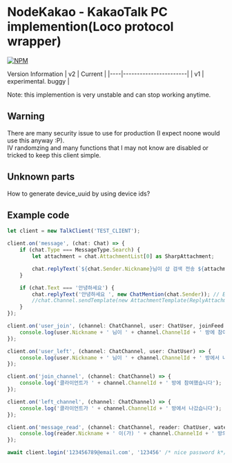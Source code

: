 # NodeKakao - KakaoTalk PC implemention(Loco protocol wrapper)
[![NPM](https://nodei.co/npm/node-kakao.png)](https://nodei.co/npm/node-kakao/)

Version Information
| v2 | Current               |
|----|-----------------------|
| v1 | experimental. buggy   |

Note: this implemention is very unstable and can stop working anytime.

## Warning

There are many security issue to use for production (I expect noone would use this anyway :P).  
IV randomzing and many functions that I may not know are disabled or tricked to keep this client simple.

## Unknown parts

How to generate device_uuid by using device ids?

## Example code

```javascript
let client = new TalkClient('TEST_CLIENT');

client.on('message', (chat: Chat) => {
    if (chat.Type === MessageType.Search) {
        let attachment = chat.AttachmentList[0] as SharpAttachment;

        chat.replyText(`${chat.Sender.Nickname}님이 샵 검색 전송 ${attachment.Question}. 리다이렉트 경로: ${attachment.RedirectURL}`);
    }

    if (chat.Text === '안녕하세요') {
        chat.replyText('안녕하세요 ', new ChatMention(chat.Sender)); // Ex) 안녕하세요 @storycraft
        //chat.Channel.sendTemplate(new AttachmentTemplate(ReplyAttachment.fromChat(chat), '안녕하세요')); // 답장형식
    }
});

client.on('user_join', (channel: ChatChannel, user: ChatUser, joinFeed: chatFeed) => {
    console.log(user.Nickname + ' 님이 ' + channel.ChannelId + ' 방에 참여했습니다.');
});

client.on('user_left', (channel: ChatChannel, user: ChatUser) => {
    console.log(user.Nickname + ' 님이 ' + channel.ChannelId + ' 방에서 나갔습니다.');
});

client.on('join_channel', (channel: ChatChannel) => {
    console.log('클라이언트가 ' + channel.ChannelId + ' 방에 참여했습니다');
});

client.on('left_channel', (channel: ChatChannel) => {
    console.log('클라이언트가 ' + channel.ChannelId + ' 방에서 나갔습니다');
});

client.on('message_read', (channel: ChatChannel, reader: ChatUser, watermark: Long) => {
    console.log(reader.Nickname + ' 이(가) ' + channel.ChannelId + ' 방의 글을 읽었습니다. 워터마크: ' + watermark);
});

await client.login('123456789@email.com', '123456' /* nice password k*/, 'random base64 device id');
```
